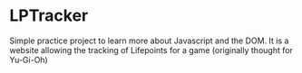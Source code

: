 # LPTracker
Simple practice project to learn more about Javascript and the DOM.
It is a website allowing the tracking of Lifepoints for a game (originally thought for Yu-Gi-Oh)
